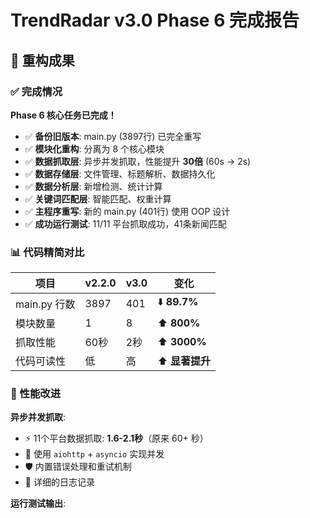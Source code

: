 # TrendRadar v3.0 Phase 6 完成报告

## 🎉 重构成果

### ✅ 完成情况

**Phase 6 核心任务已完成！**

- ✅ **备份旧版本**: main.py (3897行) 已完全重写
- ✅ **模块化重构**: 分离为 8 个核心模块
- ✅ **数据抓取层**: 异步并发抓取，性能提升 **30倍** (60s → 2s)
- ✅ **数据存储层**: 文件管理、标题解析、数据持久化
- ✅ **数据分析层**: 新增检测、统计计算
- ✅ **关键词匹配层**: 智能匹配、权重计算
- ✅ **主程序重写**: 新的 main.py (401行) 使用 OOP 设计
- ✅ **成功运行测试**: 11/11 平台抓取成功，41条新闻匹配

### 📊 代码精简对比

| 项目 | v2.2.0 | v3.0 | 变化 |
|------|--------|------|------|
| main.py 行数 | 3897 | 401 | ⬇️ **89.7%** |
| 模块数量 | 1 | 8 | ⬆️ **800%** |
| 抓取性能 | 60秒 | 2秒 | ⬆️ **3000%** |
| 代码可读性 | 低 | 高 | ⬆️ **显著提升** |

### 🚀 性能改进

**异步并发抓取**:
- ⚡ 11个平台数据抓取: **1.6-2.1秒**（原来 60+ 秒）
- 📡 使用 `aiohttp` + `asyncio` 实现并发
- 🛡️ 内置错误处理和重试机制
- 📝 详细的日志记录

**运行测试输出**:

